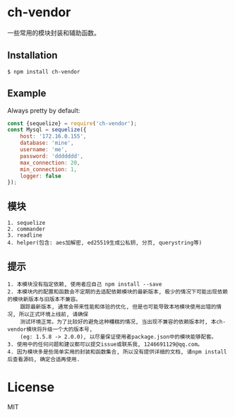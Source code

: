 
# ch-vendor

一些常用的模块封装和辅助函数。

## Installation

```
$ npm install ch-vendor
```


## Example

Always pretty by default:

```js
const {sequelize} = require('ch-vendor');
const Mysql = sequelize({
    host: '172.16.0.155',
    database: 'mine',
    username: 'me',
    password: 'ddddddd',
    max_connection: 20,
    min_connection: 1,
    logger: false
});
```

## 模块

    1. sequelize
    2. commander
    3. readline
    4. helper(包含: aes加解密, ed25519生成公私钥, 分页, querystring等)

## 提示

    1. 本模块没有指定依赖, 使用者应自己 npm install --save
    2. 本模块内的配置和函数会不定期的去适配依赖模块的最新版本, 极少的情况下可能出现依赖的模块新版本与旧版本不兼容。
        跟踪最新版本, 通常会带来性能和体验的优化, 但是也可能导致本地模块使用出错的情况, 所以正式环境上线前, 请确保
        测试环境正常。为了比较好的避免这种糟糕的情况, 当出现不兼容的依赖版本时, 本ch-vendor模块将升级一个大的版本号,
        (eg: 1.5.8 -> 2.0.0), 以尽量保证使用者package.json中的模块能够配套。
    3. 使用中的任何问题和建议都可以提交issue或联系我, 1246691129@qq.com。
    4. 因为模块多是些简单实用的封装和函数集合, 所以没有提供详细的文档, 请npm install后查看源码, 确定合适再使用.

# License

  MIT
